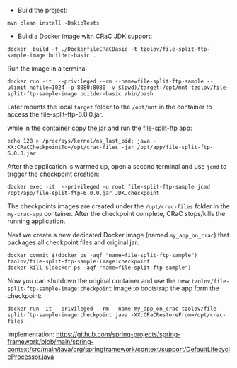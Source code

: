 * Build the project:
```
mvn clean install -DskipTests
```

* Build a Docker image with CRaC JDK support:

```
docker  build -f ./DockerfileCRaCBasic -t tzolov/file-split-ftp-sample-image:builder-basic .
```

Run the image in a terminal
```
docker run -it  --privileged --rm --name=file-split-ftp-sample --ulimit nofile=1024 -p 8080:8080 -v $(pwd)/target:/opt/mnt tzolov/file-split-ftp-sample-image:builder-basic /bin/bash
```
Later mounts the local `target` folder to the `/opt/mnt` in the container to access the file-split-ftp-6.0.0.jar.


while in the container copy the jar and run the file-split-ftp app:

```
echo 128 > /proc/sys/kernel/ns_last_pid; java -XX:CRaCCheckpointTo=/opt/crac-files -jar /opt/app/file-split-ftp-6.0.0.jar
```

After the application is warmed up, open a second terminal and use `jcmd` to trigger the checkpoint creation:
```
docker exec -it  --privileged -u root file-split-ftp-sample jcmd /opt/app/file-split-ftp-6.0.0.jar JDK.checkpoint
```

The checkpoints images are created under the `/opt/crac-files` folder in the `my-crac-app` container.
After the checkpoint complete, CRaC stops/kills the running application.

Next we create a new dedicated Docker image (named `my_app_on_crac`) that packages all checkpoint files and original jar:
```
docker commit $(docker ps -aqf "name=file-split-ftp-sample") tzolov/file-split-ftp-sample-image:checkpoint
docker kill $(docker ps -aqf "name=file-split-ftp-sample")
```

Now you can shutdown the original container and use the new `tzolov/file-split-ftp-sample-image:checkpoint` image to bootstrap the app form the checkpoint:
```
docker run -it --privileged --rm --name my_app_on_crac tzolov/file-split-ftp-sample-image:checkpoint java -XX:CRaCRestoreFrom=/opt/crac-files
```


Implementation: https://github.com/spring-projects/spring-framework/blob/main/spring-context/src/main/java/org/springframework/context/support/DefaultLifecycleProcessor.java

